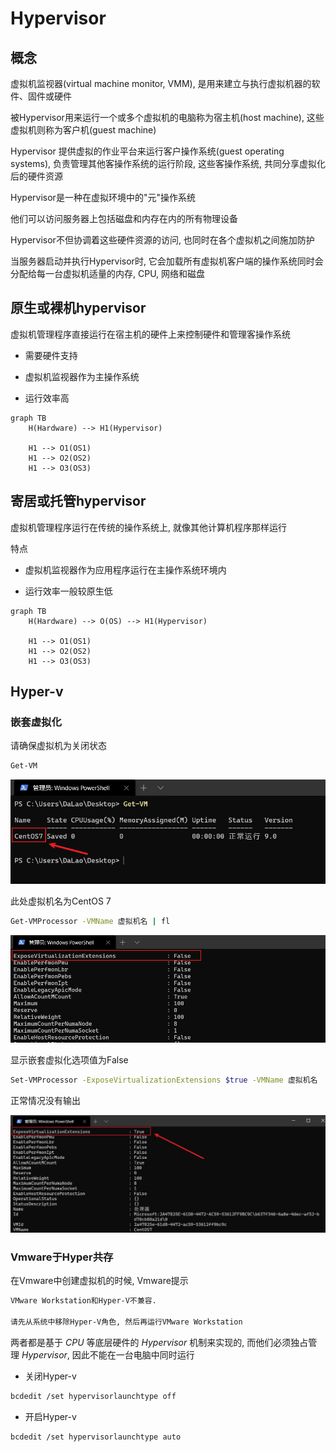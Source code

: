 <!--
 * @Brief        : 
 * @Author       : dmjcb
 * @Date         : 2021-02-07 14:02:02
 * @LastEditors  : dmjcb@outlook.com
 * @LastEditTime : 2024-09-28 17:54:16
-->

# Hypervisor

## 概念

虚拟机监视器(virtual machine monitor, VMM), 是用来建立与执行虚拟机器的软件、固件或硬件

被Hypervisor用来运行一个或多个虚拟机的电脑称为宿主机(host machine), 这些虚拟机则称为客户机(guest machine)

Hypervisor 提供虚拟的作业平台来运行客户操作系统(guest operating systems), 负责管理其他客操作系统的运行阶段, 这些客操作系统, 共同分享虚拟化后的硬件资源

Hypervisor是一种在虚拟环境中的"元"操作系统

他们可以访问服务器上包括磁盘和内存在内的所有物理设备

Hypervisor不但协调着这些硬件资源的访问, 也同时在各个虚拟机之间施加防护

当服务器启动并执行Hypervisor时, 它会加载所有虚拟机客户端的操作系统同时会分配给每一台虚拟机适量的内存, CPU, 网络和磁盘

## 原生或裸机hypervisor

虚拟机管理程序直接运行在宿主机的硬件上来控制硬件和管理客操作系统

- 需要硬件支持

- 虚拟机监视器作为主操作系统

- 运行效率高

```mermaid
graph TB
    H(Hardware) --> H1(Hypervisor)

    H1 --> O1(OS1)
    H1 --> O2(OS2)
    H1 --> O3(OS3)
```

## 寄居或托管hypervisor

虚拟机管理程序运行在传统的操作系统上, 就像其他计算机程序那样运行

特点

- 虚拟机监视器作为应用程序运行在主操作系统环境内

- 运行效率一般较原生低

```mermaid
graph TB
    H(Hardware) --> O(OS) --> H1(Hypervisor)

    H1 --> O1(OS1)
    H1 --> O2(OS2)
    H1 --> O3(OS3)
```


## Hyper-v

### 嵌套虚拟化

请确保虚拟机为关闭状态
  
```sh
Get-VM
```

![](https://raw.githubusercontent.com/dmjcb/SelfImgur/main/20210207140309.png)

此处虚拟机名为CentOS 7

```sh
Get-VMProcessor -VMName 虚拟机名 | fl
```

![](https://raw.githubusercontent.com/dmjcb/SelfImgur/main/20210207140508.png)

显示嵌套虚拟化选项值为False

```sh
Set-VMProcessor -ExposeVirtualizationExtensions $true -VMName 虚拟机名
```

正常情况没有输出

![](https://raw.githubusercontent.com/dmjcb/SelfImgur/main/20210207140853.png)

### Vmware于Hyper共存

在Vmware中创建虚拟机的时候, Vmware提示

```sh
VMware Workstation和Hyper-V不兼容.

请先从系统中移除Hyper-V角色, 然后再运行VMware Workstation
```

两者都是基于 $CPU$ 等底层硬件的 $Hypervisor$ 机制来实现的, 而他们必须独占管理 $Hypervisor$, 因此不能在一台电脑中同时运行

- 关闭Hyper-v

```sh
bcdedit /set hypervisorlaunchtype off
```

- 开启Hyper-v

```sh
bcdedit /set hypervisorlaunchtype auto
```
